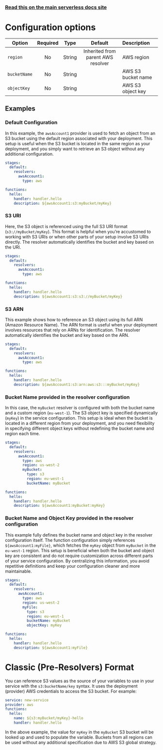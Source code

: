 <!--
title: Serverless Framework - Variables - S3 Objects
description: How to reference AWS S3 Objects
short_title: Serverless Variables - S3 Objects
keywords: ['Serverless Framework', 'S3', 'AWS', 'Variables']
-->

<!-- DOCS-SITE-LINK:START automatically generated  -->

### [Read this on the main serverless docs site](https://www.serverless.com/framework/docs/guides/variables/aws/s3)

<!-- DOCS-SITE-LINK:END -->

# Configuration options

| Option       | Required |  Type  |              Default               | Description        |
| ------------ | :------: | :----: | :--------------------------------: | :----------------- |
| `region`     |    No    | String | Inherited from parent AWS resolver | AWS region         |
| `bucketName` |    No    | String |                                    | AWS S3 bucket name |
| `objectKey`  |    No    | String |                                    | AWS S3 object key  |

## Examples

### Default Configuration

In this example, the `awsAccount1` provider is used to fetch an object from an S3 bucket using the default region associated with your deployment.
This setup is useful when the S3 bucket is located in the same region as your deployment, and you simply want to retrieve an S3 object without any additional configuration.

```yaml
stages:
  default:
    resolvers:
      awsAccount1:
        type: aws

functions:
  hello:
    handler: handler.hello
    description: ${awsAccount1:s3:myBucket/myKey}
```

### S3 URI

Here, the S3 object is referenced using the full S3 URI format (`s3://myBucket/myKey`).
This format is helpful when you’re accustomed to working with S3 URIs or when other parts of your setup involve S3 URIs directly.
The resolver automatically identifies the bucket and key based on the URI.

```yaml
stages:
  default:
    resolvers:
      awsAccount1:
        type: aws

functions:
  hello:
    handler: handler.hello
    description: ${awsAccount1:s3:s3://myBucket/myKey}
```

### S3 ARN

This example shows how to reference an S3 object using its full ARN (Amazon Resource Name).
The ARN format is useful when your deployment involves resources that rely on ARNs for identification.
The resolver automatically identifies the bucket and key based on the ARN.

```yaml
stages:
  default:
    resolvers:
      awsAccount1:
        type: aws

functions:
  hello:
    handler: handler.hello
    description: ${awsAccount1:s3:arn:aws:s3:::myBucket/myKey}
```

### Bucket Name provided in the resolver configuration

In this case, the `myBucket` resolver is configured with both the bucket name and a custom region (`eu-west-1`).
The S3 object key is specified dynamically (`myKey`) in the service configuration.
This setup is ideal when the bucket is located in a different region from your deployment,
and you need flexibility in specifying different object keys without redefining the bucket name and region each time.

```yaml
stages:
  default:
    resolvers:
      awsAccount1:
        type: aws
        region: us-west-2
        myBucket:
          type: s3
          region: eu-west-1
          bucketName: myBucket

functions:
  hello:
    handler: handler.hello
    description: ${awsAccount1:myBucket:myKey}
```

### Bucket Name and Object Key provided in the resolver configuration

This example fully defines the bucket name and object key in the resolver configuration itself.
The function configuration simply references `${awsAccount1:myFile}`,
which fetches the `myKey` object from `myBucket` in the `eu-west-1` region.
This setup is beneficial when both the bucket and object key are consistent and do not require customization across different parts of your service configuration.
By centralizing this information, you avoid repetitive definitions and keep your configuration cleaner and more maintainable.

```yaml
stages:
  default:
    resolvers:
      awsAccount1:
        type: aws
        region: us-west-2
        myFile:
          type: s3
          region: eu-west-1
          bucketName: myBucket
          objectKey: myKey

functions:
  hello:
    handler: handler.hello
    description: ${awsAccount1:myFile}
```

# Classic (Pre-Resolvers) Format

You can reference S3 values as the source of your variables to use in your service with the `s3:bucketName/key` syntax.
It uses the deployment (provider) AWS credentials to access the S3 bucket.
For example:

```yml
service: new-service
provider: aws
functions:
  hello:
    name: ${s3:myBucket/myKey}-hello
    handler: handler.hello
```

In the above example, the value for `myKey` in the `myBucket` S3 bucket will be looked up and used to populate the variable.
Buckets from all regions can be used without any additional specification due to AWS S3 global strategy.
